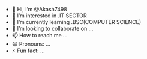 - 👋 Hi, I’m @Akash7498
- 👀 I’m interested in .IT SECTOR
- 🌱 I’m currently learning .BSC(COMPUTER SCIENCE)
- 💞️ I’m looking to collaborate on ...
- 📫 How to reach me ...
- 😄 Pronouns: ...
- ⚡ Fun fact: ...

<!---
Akash7498/Akash7498 is a ✨ special ✨ repository because its `README.md` (this file) appears on your GitHub profile.
You can click the Preview link to take a look at your changes.
--->
